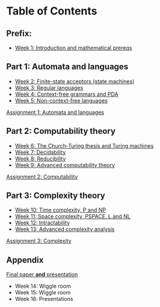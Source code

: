 
# Table of Contents

## Prefix:

- [Week 1: Introduction and mathematical prereqs](week1/main.md)

## Part 1: Automata and languages

- [Week 2: Finite-state acceptors (state machines)](week2/main.md)
- [Week 3: Regular languages](week3/main.md)
- [Week 4: Context-free grammars and PDA](week4/main.md)
- [Week 5: Non-context-free languages](week5/main.md)

[Assignment 1: Automata and languages](assignment1/main.md)

## Part 2: Computability theory

- [Week 6: The Church-Turing thesis and Turing machines](week6/main.md)
- [Week 7: Decidability](week7/main.md)
- [Week 8: Reducibility](week8/main.md)
- [Week 9: Advanced computability theory](week9/main.md)

[Assignment 2: Computability](assignment2/main.md)

## Part 3: Complexity theory

- [Week 10: Time complexity, P and NP](week10/main.md)
- [Week 11: Space complexity, PSPACE, L and NL](week11/main.md)
- [Week 12: Intractability](week12/main.md)
- [Week 13: Advanced complexity analysis](week13/main.md)

[Assignment 3: Complexity](assignment3/main.md)

## Appendix

[Final paper **and** presentation](final/main.md)

- Week 14: Wiggle room
- Week 15: Wiggle room
- Week 16: Presentations

